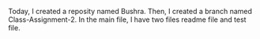 Today, I created a reposity named Bushra. Then, I created a branch named Class-Assignment-2. In the main file, I have two files readme file and test file. 
